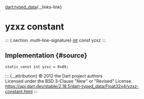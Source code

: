 [dart:typed\_data](../../dart-typed_data/dart-typed_data-library){._links-link}

yzxz constant
=============

::: {.section .multi-line-signature}
[int](../../dart-core/int-class) const yzxz
:::

Implementation {#source}
--------------

``` {.language-dart data-language="dart"}
static const int yzxz = 0x89;
```

::: {._attribution}
© 2012 the Dart project authors\
Licensed under the BSD 3-Clause \"New\" or \"Revised\" License.\
<https://api.dart.dev/stable/2.18.5/dart-typed_data/Float32x4/yzxz-constant.html>
:::
